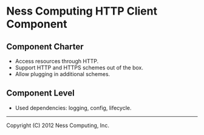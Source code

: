 Ness Computing HTTP Client Component
====================================

Component Charter
-----------------

* Access resources through HTTP.
* Support HTTP and HTTPS schemes out of the box.
* Allow plugging in additional schemes.


Component Level
---------------

* Used dependencies: logging, config, lifecycle.

----
Copyright (C) 2012 Ness Computing, Inc.
